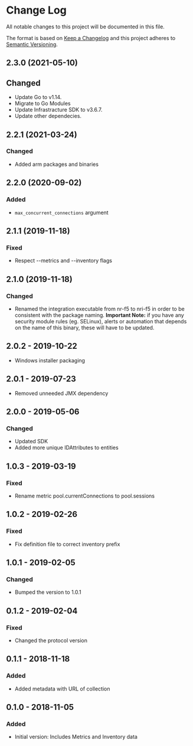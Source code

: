 # Change Log

All notable changes to this project will be documented in this file.

The format is based on [Keep a Changelog](http://keepachangelog.com/)
and this project adheres to [Semantic Versioning](http://semver.org/).

## 2.3.0 (2021-05-10)
## Changed
- Update Go to v1.14.
- Migrate to Go Modules
- Update Infrastracture SDK to v3.6.7.
- Update other dependecies.

## 2.2.1 (2021-03-24)
### Changed
- Added arm packages and binaries 

## 2.2.0 (2020-09-02)
### Added
- `max_concurrent_connections` argument

## 2.1.1 (2019-11-18)
### Fixed
- Respect --metrics and --inventory flags

## 2.1.0 (2019-11-18)
### Changed
- Renamed the integration executable from nr-f5 to nri-f5 in order to be consistent with the package naming. **Important Note:** if you have any security module rules (eg. SELinux), alerts or automation that depends on the name of this binary, these will have to be updated.
## 2.0.2 - 2019-10-22
- Windows installer packaging

## 2.0.1 - 2019-07-23
- Removed unneeded JMX dependency

## 2.0.0 - 2019-05-06
### Changed
- Updated SDK
- Added more unique IDAttributes to entities

## 1.0.3 - 2019-03-19
### Fixed
- Rename metric pool.currentConnections to pool.sessions

## 1.0.2 - 2019-02-26
### Fixed
- Fix definition file to correct inventory prefix

## 1.0.1 - 2019-02-05
### Changed
- Bumped the version to 1.0.1

## 0.1.2 - 2019-02-04
### Fixed
- Changed the protocol version

## 0.1.1 - 2018-11-18
### Added
- Added metadata with URL of collection

## 0.1.0 - 2018-11-05
### Added
- Initial version: Includes Metrics and Inventory data
